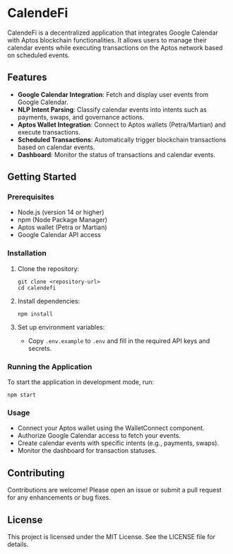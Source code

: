 # CalendeFi

CalendeFi is a decentralized application that integrates Google Calendar with Aptos blockchain functionalities. It allows users to manage their calendar events while executing transactions on the Aptos network based on scheduled events.

## Features

- **Google Calendar Integration**: Fetch and display user events from Google Calendar.
- **NLP Intent Parsing**: Classify calendar events into intents such as payments, swaps, and governance actions.
- **Aptos Wallet Integration**: Connect to Aptos wallets (Petra/Martian) and execute transactions.
- **Scheduled Transactions**: Automatically trigger blockchain transactions based on calendar events.
- **Dashboard**: Monitor the status of transactions and calendar events.

## Getting Started

### Prerequisites

- Node.js (version 14 or higher)
- npm (Node Package Manager)
- Aptos wallet (Petra or Martian)
- Google Calendar API access

### Installation

1. Clone the repository:
   ```
   git clone <repository-url>
   cd calendefi
   ```

2. Install dependencies:
   ```
   npm install
   ```

3. Set up environment variables:
   - Copy `.env.example` to `.env` and fill in the required API keys and secrets.

### Running the Application

To start the application in development mode, run:
```
npm start
```

### Usage

- Connect your Aptos wallet using the WalletConnect component.
- Authorize Google Calendar access to fetch your events.
- Create calendar events with specific intents (e.g., payments, swaps).
- Monitor the dashboard for transaction statuses.

## Contributing

Contributions are welcome! Please open an issue or submit a pull request for any enhancements or bug fixes.

## License

This project is licensed under the MIT License. See the LICENSE file for details.
